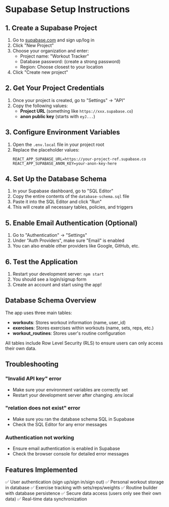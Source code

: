 # Supabase Setup Instructions

## 1. Create a Supabase Project

1. Go to [supabase.com](https://supabase.com) and sign up/log in
2. Click "New Project"
3. Choose your organization and enter:
   - Project name: "Workout Tracker"
   - Database password: (create a strong password)
   - Region: Choose closest to your location
4. Click "Create new project"

## 2. Get Your Project Credentials

1. Once your project is created, go to "Settings" → "API"
2. Copy the following values:
   - **Project URL** (something like `https://xxx.supabase.co`)
   - **anon public key** (starts with `eyJ...`)

## 3. Configure Environment Variables

1. Open the `.env.local` file in your project root
2. Replace the placeholder values:
   ```
   REACT_APP_SUPABASE_URL=https://your-project-ref.supabase.co
   REACT_APP_SUPABASE_ANON_KEY=your-anon-key-here
   ```

## 4. Set Up the Database Schema

1. In your Supabase dashboard, go to "SQL Editor"
2. Copy the entire contents of the `database-schema.sql` file
3. Paste it into the SQL Editor and click "Run"
4. This will create all necessary tables, policies, and triggers

## 5. Enable Email Authentication (Optional)

1. Go to "Authentication" → "Settings"
2. Under "Auth Providers", make sure "Email" is enabled
3. You can also enable other providers like Google, GitHub, etc.

## 6. Test the Application

1. Restart your development server: `npm start`
2. You should see a login/signup form
3. Create an account and start using the app!

## Database Schema Overview

The app uses three main tables:

- **workouts**: Stores workout information (name, user_id)
- **exercises**: Stores exercises within workouts (name, sets, reps, etc.)
- **workout_routines**: Stores user's routine configuration

All tables include Row Level Security (RLS) to ensure users can only access their own data.

## Troubleshooting

### "Invalid API key" error
- Make sure your environment variables are correctly set
- Restart your development server after changing .env.local

### "relation does not exist" error
- Make sure you ran the database schema SQL in Supabase
- Check the SQL Editor for any error messages

### Authentication not working
- Ensure email authentication is enabled in Supabase
- Check the browser console for detailed error messages

## Features Implemented

✅ User authentication (sign up/sign in/sign out)
✅ Personal workout storage in database
✅ Exercise tracking with sets/reps/weights
✅ Routine builder with database persistence
✅ Secure data access (users only see their own data)
✅ Real-time data synchronization
